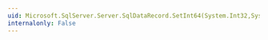 ```yaml
---
uid: Microsoft.SqlServer.Server.SqlDataRecord.SetInt64(System.Int32,System.Int64)
internalonly: False
---
```


